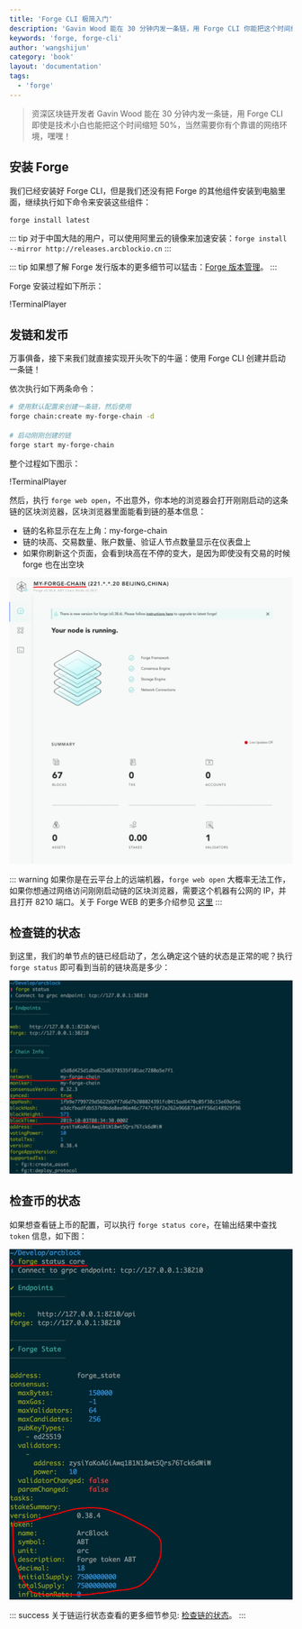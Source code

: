 ```yaml
---
title: 'Forge CLI 极简入门'
description: 'Gavin Wood 能在 30 分钟内发一条链，用 Forge CLI 你能把这个时间缩的更短'
keywords: 'forge, forge-cli'
author: 'wangshijun'
category: 'book'
layout: 'documentation'
tags:
  - 'forge'
---
```


> 资深区块链开发者 Gavin Wood 能在 30 分钟内发一条链，用 Forge CLI 即使是技术小白也能把这个时间缩短 50%，当然需要你有个靠谱的网络环境，嘿嘿！

## 安装 Forge

我们已经安装好 Forge CLI，但是我们还没有把 Forge 的其他组件安装到电脑里面，继续执行如下命令来安装这些组件：

```bash
forge install latest
```

::: tip
对于中国大陆的用户，可以使用阿里云的镜像来加速安装：`forge install --mirror http://releases.arcblockio.cn`
:::

::: tip
如果想了解 Forge 发行版本的更多细节可以猛击：[Forge 版本管理](../../4-manage-forge-release)。
:::

Forge 安装过程如下所示：

!TerminalPlayer[](./images/1-install-release.yml)

## 发链和发币

万事俱备，接下来我们就直接实现开头吹下的牛逼：使用 Forge CLI 创建并启动一条链！

依次执行如下两条命令：

```bash
# 使用默认配置来创建一条链，然后使用
forge chain:create my-forge-chain -d

# 启动刚刚创建的链
forge start my-forge-chain
```

整个过程如下图示：

!TerminalPlayer[](./images/2-create-and-start-chain.yml)

然后，执行 `forge web open`，不出意外，你本地的浏览器会打开刚刚启动的这条链的区块浏览器，区块浏览器里面能看到链的基本信息：

- 链的名称显示在左上角：my-forge-chain
- 链的块高、交易数量、账户数量、验证人节点数量显示在仪表盘上
- 如果你刷新这个页面，会看到块高在不停的变大，是因为即使没有交易的时候 forge 也在出空块

![](./images/forge-web.png)

::: warning
如果你是在云平台上的远端机器，`forge web open` 大概率无法工作，如果你想通过网络访问刚刚启动链的区块浏览器，需要这个机器有公网的 IP，并且打开 8210 端口。关于 Forge WEB 的更多介绍参见 [这里](../../8-explorer-other-tooling/forge-web)
:::

## 检查链的状态

到这里，我们的单节点的链已经启动了，怎么确定这个链的状态是正常的呢？执行 `forge status` 即可看到当前的链块高是多少：

![](./images/forge-status.png)

## 检查币的状态

如果想查看链上币的配置，可以执行 `forge status core`，在输出结果中查找 `token` 信息，如下图：

![](./images/forge-status-core.png)

::: success
关于链运行状态查看的更多细节参见: [检查链的状态](../../2-manage-chain-node/inspect-chain-status)。
:::
